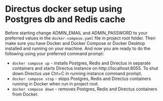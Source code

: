 # Directus docker setup using Postgres db and Redis cache

Before starting change ADMIN_EMAIL and ADMIN_PASSWORD to your preferred values in the `docker-compose.yaml` file in project root folder. Then make sure you have Docker and Docker Compose or Docker Desktop installed and running on your machine. And now you are ready to do the following using your preferred command prompt:

- `docker compose up` - installs Postgres, Redis and Directus in separate containers and starts Directus instance on http://localhost:8055. To shut down Directus use Ctrl+C in running instance command prompt.
- `docker compose stop` - stops Postgres, Redis and Directus containers running in Docker when run in project root.
- `docker compose down` - removes Postgres, Redis and Directus containers from Docker.
